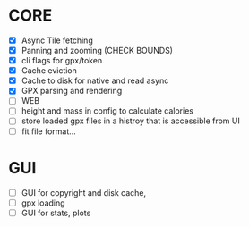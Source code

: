 # CORE

- [x] Async Tile fetching
- [x] Panning and zooming (CHECK BOUNDS)
- [x] cli flags for gpx/token
- [x] Cache eviction
- [x] Cache to disk for native and read async
- [x] GPX parsing and rendering
- [ ] WEB
- [ ] height and mass in config to calculate calories
- [ ] store loaded gpx files in a histroy that is accessible from UI
- [ ] fit file format...

# GUI
- [ ] GUI for copyright and disk cache, 
- [ ] gpx loading
- [ ] GUI for stats, plots

